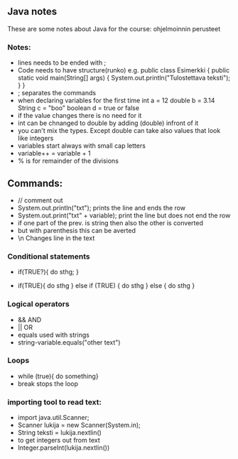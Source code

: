 ## Java notes
These are some notes about Java for the course: ohjelmoinnin perusteet 
### Notes:
* lines needs to be ended with ;
* Code needs to have structure(runko) e.g.
public class Esimerkki {
    public static void main(String[] args) {
        System.out.println("Tulostettava teksti");
    }
}
* ; separates the commands
* when declaring variables for the first time
	int a = 12
	double b = 3.14
	String c = "boo"
	boolean d = true or false
* if the value changes there is no need for it
* int can be chnanged to double by adding (double) infront of it
* you can't mix the types. Except double can take also values that look like integers
* variables start always with small cap letters
* variable++ = variable + 1
* % is for remainder of the divisions

## Commands:
* // comment out
* System.out.println("txt"); prints the line and ends the row
* System.out.print("txt" + variable); print the line but does not end the row
* if one part of the prev. is string then also the other is converted
* but with parenthesis this can be averted
* \n Changes line in the text

### Conditional statements
* if(TRUE?){
	do sthg;
	}
	
* if(TRUE){
	do sthg
	} else if (TRUE) {
	do sthg
	} else {
	do sthg
	}

### Logical operators
* && AND
* || OR
* equals used with strings
* string-variable.equals("other text")

### Loops
* while (true){
do something}
* break stops the loop

### importing tool to read text:
* import java.util.Scanner;
* Scanner lukija = new Scanner(System.in);
* String teksti = lukija.nextlin()
* to get integers out from text 
* Integer.parseInt(lukija.nextlin())
